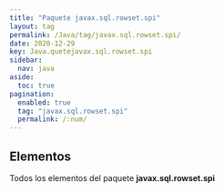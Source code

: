 ```yaml
---
title: "Paquete javax.sql.rowset.spi"
layout: tag
permalink: /Java/tag/javax.sql.rowset.spi/
date: 2020-12-29
key: Java.quetejavax.sql.rowset.spi
sidebar: 
  nav: java
aside: 
  toc: true
pagination: 
  enabled: true
  tag: "javax.sql.rowset.spi"
  permalink: /:num/
---
```


<h2>Elementos</h2>
Todos los elementos del paquete <strong>javax.sql.rowset.spi</strong>
